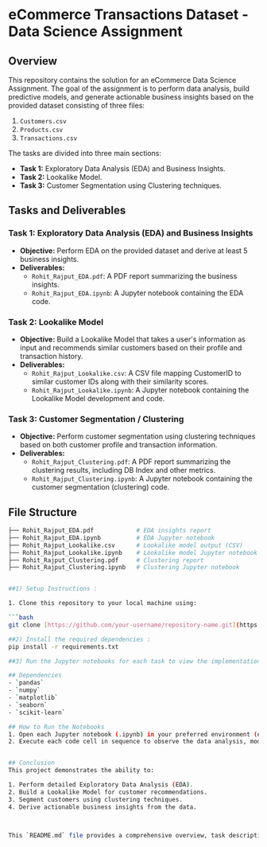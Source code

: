 # eCommerce Transactions Dataset - Data Science Assignment

## Overview

This repository contains the solution for an eCommerce Data Science Assignment. The goal of the assignment is to perform data analysis, build predictive models, and generate actionable business insights based on the provided dataset consisting of three files:

1. `Customers.csv`
2. `Products.csv`
3. `Transactions.csv`

The tasks are divided into three main sections:

- **Task 1:** Exploratory Data Analysis (EDA) and Business Insights.
- **Task 2:** Lookalike Model.
- **Task 3:** Customer Segmentation using Clustering techniques.

## Tasks and Deliverables

### Task 1: Exploratory Data Analysis (EDA) and Business Insights
- **Objective:** Perform EDA on the provided dataset and derive at least 5 business insights.
- **Deliverables:**
  - `Rohit_Rajput_EDA.pdf`: A PDF report summarizing the business insights.
  - `Rohit_Rajput_EDA.ipynb`: A Jupyter notebook containing the EDA code.

### Task 2: Lookalike Model
- **Objective:** Build a Lookalike Model that takes a user's information as input and recommends similar customers based on their profile and transaction history.
- **Deliverables:**
  - `Rohit_Rajput_Lookalike.csv`: A CSV file mapping CustomerID to similar customer IDs along with their similarity scores.
  - `Rohit_Rajput_Lookalike.ipynb`: A Jupyter notebook containing the Lookalike Model development and code.

### Task 3: Customer Segmentation / Clustering
- **Objective:** Perform customer segmentation using clustering techniques based on both customer profile and transaction information.
- **Deliverables:**
  - `Rohit_Rajput_Clustering.pdf`: A PDF report summarizing the clustering results, including DB Index and other metrics.
  - `Rohit_Rajput_Clustering.ipynb`: A Jupyter notebook containing the customer segmentation (clustering) code.

## File Structure

```bash
├── Rohit_Rajput_EDA.pdf            # EDA insights report
├── Rohit_Rajput_EDA.ipynb          # EDA Jupyter notebook
├── Rohit_Rajput_Lookalike.csv      # Lookalike model output (CSV)
├── Rohit_Rajput_Lookalike.ipynb    # Lookalike model Jupyter notebook
├── Rohit_Rajput_Clustering.pdf     # Clustering report
├── Rohit_Rajput_Clustering.ipynb   # Clustering Jupyter notebook


##1) Setup Instructions :

1. Clone this repository to your local machine using:

```bash
git clone [https://github.com/your-username/repository-name.git](https://github.com/your-username/repository-name.git)

##2) Install the required dependencies :
pip install -r requirements.txt

##3) Run the Jupyter notebooks for each task to view the implementation and results.

## Dependencies
- `pandas`
- `numpy`
- `matplotlib`
- `seaborn`
- `scikit-learn`

## How to Run the Notebooks
1. Open each Jupyter notebook (.ipynb) in your preferred environment (e.g., Jupyter Notebook, VS Code).
2. Execute each code cell in sequence to observe the data analysis, model building, and results.


## Conclusion
This project demonstrates the ability to:

1. Perform detailed Exploratory Data Analysis (EDA).
2. Build a Lookalike Model for customer recommendations.
3. Segment customers using clustering techniques.
4. Derive actionable business insights from the data.



This `README.md` file provides a comprehensive overview, task descriptions, file structure, setup instructions, dependencies, and more. You can use it to clearly communicate the purpose and instructions for your GitHub repository.

